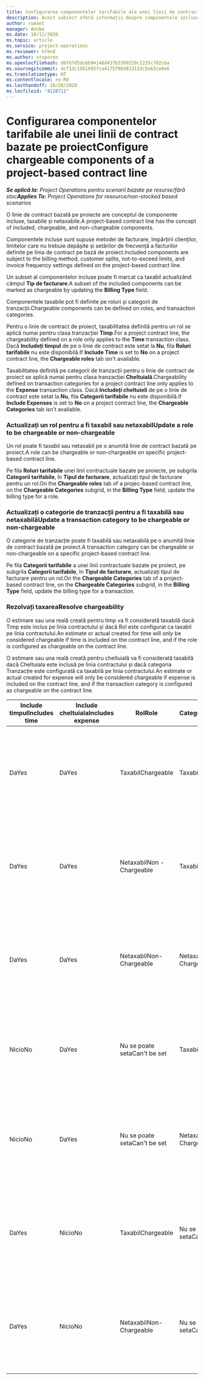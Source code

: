 ```yaml
---
title: Configurarea componentelor tarifabile ale unei linii de contract bazate pe proiect
description: Acest subiect oferă informații despre componentele incluse, taxabile și netaxabile pe linii de contract.
author: rumant
manager: Annbe
ms.date: 10/12/2020
ms.topic: article
ms.service: project-operations
ms.reviewer: kfend
ms.author: stsporen
ms.openlocfilehash: d6f67d5dc6b94148d437b3399229c1235c702c6a
ms.sourcegitcommit: 4cf1dc1561b92fca4175f0b3813133c5e63ce8e6
ms.translationtype: HT
ms.contentlocale: ro-RO
ms.lasthandoff: 10/28/2020
ms.locfileid: "4128711"
---
```

# <a name="configure-chargeable-components-of-a-project-based-contract-line"></a><span data-ttu-id="09c03-103">Configurarea componentelor tarifabile ale unei linii de contract bazate pe proiect</span><span class="sxs-lookup"><span data-stu-id="09c03-103">Configure chargeable components of a project-based contract line</span></span>

<span data-ttu-id="09c03-104">_**Se aplică la:** Project Operations pentru scenarii bazate pe resurse/fără stoc_</span><span class="sxs-lookup"><span data-stu-id="09c03-104">_**Applies To:** Project Operations for resource/non-stocked based scenarios_</span></span>

<span data-ttu-id="09c03-105">O linie de contract bazată pe proiecte are conceptul de componente incluse, taxabile și netaxabile.</span><span class="sxs-lookup"><span data-stu-id="09c03-105">A project-based contract line has the concept of included, chargeable, and non-chargeable components.</span></span>

<span data-ttu-id="09c03-106">Componentele incluse sunt supuse metodei de facturare, împărțirii clienților, limitelor care nu trebuie depășite și setărilor de frecvență a facturilor definite pe linia de contract pe bază de proiect.</span><span class="sxs-lookup"><span data-stu-id="09c03-106">Included components are subject to the billing method, customer splits, not-to-exceed limits, and invoice frequency settings defined on the project-based contract line.</span></span>

<span data-ttu-id="09c03-107">Un subset al componentelor incluse poate fi marcat ca taxabil actualizând câmpul **Tip de facturare**.</span><span class="sxs-lookup"><span data-stu-id="09c03-107">A subset of the included components can be marked as chargeable by updating the **Billing Type** field.</span></span>

<span data-ttu-id="09c03-108">Componentele taxabile pot fi definite pe roluri și categorii de tranzacții.</span><span class="sxs-lookup"><span data-stu-id="09c03-108">Chargeable components can be defined on roles, and transaction categories.</span></span>

<span data-ttu-id="09c03-109">Pentru o linie de contract de proiect, taxabilitatea definită pentru un rol se aplică numai pentru clasa tranzacției **Timp**.</span><span class="sxs-lookup"><span data-stu-id="09c03-109">For a project contract line, the chargeability defined on a role only applies to the **Time** transaction class.</span></span> <span data-ttu-id="09c03-110">Dacă **Includeți timpul** de pe o linie de contract este setat la **Nu**, fila **Roluri tarifabile** nu este disponibilă.</span><span class="sxs-lookup"><span data-stu-id="09c03-110">If **Include Time** is set to **No** on a project contract line, the **Chargeable roles** tab isn't available.</span></span>

<span data-ttu-id="09c03-111">Taxabilitatea definită pe categorii de tranzacții pentru o linie de contract de proiect se aplică numai pentru clasa tranzacției **Cheltuială**.</span><span class="sxs-lookup"><span data-stu-id="09c03-111">Chargeability defined on transaction categories for a project contract line only applies to the **Expense** transaction class.</span></span> <span data-ttu-id="09c03-112">Dacă **Includeți cheltuieli** de pe o linie de contract este setat la **Nu**, fila **Categorii tarifabile** nu este disponibilă.</span><span class="sxs-lookup"><span data-stu-id="09c03-112">If **Include Expenses** is set to **No** on a project contract line, the **Chargeable Categories** tab isn't available.</span></span>

### <a name="update-a-role-to-be-chargeable-or-non-chargeable"></a><span data-ttu-id="09c03-113">Actualizați un rol pentru a fi taxabil sau netaxabil</span><span class="sxs-lookup"><span data-stu-id="09c03-113">Update a role to be chargeable or non-chargeable</span></span>

<span data-ttu-id="09c03-114">Un rol poate fi taxabil sau netaxabil pe o anumită linie de contract bazată pe proiect.</span><span class="sxs-lookup"><span data-stu-id="09c03-114">A role can be chargeable or non-chargeable on specific project-based contract line.</span></span>

<span data-ttu-id="09c03-115">Pe fila **Roluri tarifabile** unei linii contractuale bazate pe proiecte, pe subgrila **Categorii tarifabile**, în **Tipul de facturare**, actualizați tipul de facturare pentru un rol.</span><span class="sxs-lookup"><span data-stu-id="09c03-115">On the **Chargeable roles** tab of a projec-based contract line, on the **Chargeable Categories** subgrid, in the **Billing Type** field, update the billing type for a role.</span></span>

### <a name="update-a-transaction-category-to-be-chargeable-or-non-chargeable"></a><span data-ttu-id="09c03-116">Actualizați o categorie de tranzacții pentru a fi taxabilă sau netaxabilă</span><span class="sxs-lookup"><span data-stu-id="09c03-116">Update a transaction category to be chargeable or non-chargeable</span></span>

<span data-ttu-id="09c03-117">O categorie de tranzacție poate fi taxabilă sau netaxabilă pe o anumită linie de contract bazată pe proiect.</span><span class="sxs-lookup"><span data-stu-id="09c03-117">A transaction category can be chargeable or non-chargeable on a specific project-based contract line.</span></span>

<span data-ttu-id="09c03-118">Pe fila **Categorii tarifabile** a unei linii contractuale bazate pe proiect, pe subgrila **Categorii tarifabile**, în **Tipul de facturare**, actualizați tipul de facturare pentru un rol.</span><span class="sxs-lookup"><span data-stu-id="09c03-118">On the **Chargeable Categories** tab of a project-based contract line, on the **Chargeable Categories** subgrid, in the **Billing Type** field, update the billing type for a transaction.</span></span>

### <a name="resolve-chargeability"></a><span data-ttu-id="09c03-119">Rezolvați taxarea</span><span class="sxs-lookup"><span data-stu-id="09c03-119">Resolve chargeability</span></span>

<span data-ttu-id="09c03-120">O estimare sau una reală creată pentru timp va fi considerată taxabilă dacă Timp este inclus pe linia contractului și dacă Rol este configurat ca taxabil pe linia contractului.</span><span class="sxs-lookup"><span data-stu-id="09c03-120">An estimate or actual created for time will only be considered chargeable if time is included on the contract line, and if the role is configured as chargeable on the contract line.</span></span>

<span data-ttu-id="09c03-121">O estimare sau una reală creată pentru cheltuială va fi considerată taxabilă dacă Cheltuiala este inclusă pe linia contractului și dacă categoria Tranzacție este configurată ca taxabilă pe linia contractului.</span><span class="sxs-lookup"><span data-stu-id="09c03-121">An estimate or actual created for expense will only be considered chargeable if expense is included on the contract line, and if the transaction category is configured as chargeable on the contract line.</span></span>

| <span data-ttu-id="09c03-122">Include timpul</span><span class="sxs-lookup"><span data-stu-id="09c03-122">Includes time</span></span> | <span data-ttu-id="09c03-123">Include cheltuiala</span><span class="sxs-lookup"><span data-stu-id="09c03-123">Includes expense</span></span> | <span data-ttu-id="09c03-124">Rol</span><span class="sxs-lookup"><span data-stu-id="09c03-124">Role</span></span> | <span data-ttu-id="09c03-125">Categorie</span><span class="sxs-lookup"><span data-stu-id="09c03-125">Category</span></span> | <span data-ttu-id="09c03-126">Activitate</span><span class="sxs-lookup"><span data-stu-id="09c03-126">Task</span></span> |
| --- | --- | --- | --- | --- |
| <span data-ttu-id="09c03-127">Da</span><span class="sxs-lookup"><span data-stu-id="09c03-127">Yes</span></span> | <span data-ttu-id="09c03-128">Da</span><span class="sxs-lookup"><span data-stu-id="09c03-128">Yes</span></span> | <span data-ttu-id="09c03-129">Taxabil</span><span class="sxs-lookup"><span data-stu-id="09c03-129">Chargeable</span></span> | <span data-ttu-id="09c03-130">Taxabil</span><span class="sxs-lookup"><span data-stu-id="09c03-130">Chargeable</span></span> | <span data-ttu-id="09c03-131">Facturare la un timp real: Taxabil</span><span class="sxs-lookup"><span data-stu-id="09c03-131">Billing on a time actual: Chargeable</span></span> </br><span data-ttu-id="09c03-132">Tipul de facturare pentru o cheltuială reală: Taxabil</span><span class="sxs-lookup"><span data-stu-id="09c03-132">Billing type on an expense actual: Chargeable</span></span> |
| <span data-ttu-id="09c03-133">Da</span><span class="sxs-lookup"><span data-stu-id="09c03-133">Yes</span></span> | <span data-ttu-id="09c03-134">Da</span><span class="sxs-lookup"><span data-stu-id="09c03-134">Yes</span></span> | <span data-ttu-id="09c03-135">Netaxabil</span><span class="sxs-lookup"><span data-stu-id="09c03-135">Non - Chargeable</span></span> | <span data-ttu-id="09c03-136">Taxabil</span><span class="sxs-lookup"><span data-stu-id="09c03-136">Chargeable</span></span> | <span data-ttu-id="09c03-137">Facturare la un timp real: Netaxabil</span><span class="sxs-lookup"><span data-stu-id="09c03-137">Billing on a time actual: Non-Chargeable</span></span> </br><span data-ttu-id="09c03-138">Tipul de facturare pentru o cheltuială reală: Taxabil</span><span class="sxs-lookup"><span data-stu-id="09c03-138">Billing type on an expense actual: Chargeable</span></span> |
| <span data-ttu-id="09c03-139">Da</span><span class="sxs-lookup"><span data-stu-id="09c03-139">Yes</span></span> | <span data-ttu-id="09c03-140">Da</span><span class="sxs-lookup"><span data-stu-id="09c03-140">Yes</span></span> | <span data-ttu-id="09c03-141">Netaxabil</span><span class="sxs-lookup"><span data-stu-id="09c03-141">Non-Chargeable</span></span> | <span data-ttu-id="09c03-142">Netaxabil</span><span class="sxs-lookup"><span data-stu-id="09c03-142">Non-Chargeable</span></span> | <span data-ttu-id="09c03-143">Facturare la un timp real: Netaxabil</span><span class="sxs-lookup"><span data-stu-id="09c03-143">Billing on a time actual: Non-Chargeable</span></span> </br><span data-ttu-id="09c03-144">Tipul de facturare pentru o cheltuială reală: Netaxabil</span><span class="sxs-lookup"><span data-stu-id="09c03-144">Billing type on an expense actual: Non-Chargeable</span></span> |
| <span data-ttu-id="09c03-145">Nicio</span><span class="sxs-lookup"><span data-stu-id="09c03-145">No</span></span> | <span data-ttu-id="09c03-146">Da</span><span class="sxs-lookup"><span data-stu-id="09c03-146">Yes</span></span> | <span data-ttu-id="09c03-147">Nu se poate seta</span><span class="sxs-lookup"><span data-stu-id="09c03-147">Can't be set</span></span> | <span data-ttu-id="09c03-148">Taxabil</span><span class="sxs-lookup"><span data-stu-id="09c03-148">Chargeable</span></span> | <span data-ttu-id="09c03-149">Facturare la un timp real: Nu este disponibil</span><span class="sxs-lookup"><span data-stu-id="09c03-149">Billing on a time actual: Not available</span></span> </br><span data-ttu-id="09c03-150">Tipul de facturare pentru o cheltuială reală: Taxabil</span><span class="sxs-lookup"><span data-stu-id="09c03-150">Billing type on an expense actual:Chargeable</span></span> |
| <span data-ttu-id="09c03-151">Nicio</span><span class="sxs-lookup"><span data-stu-id="09c03-151">No</span></span> | <span data-ttu-id="09c03-152">Da</span><span class="sxs-lookup"><span data-stu-id="09c03-152">Yes</span></span> | <span data-ttu-id="09c03-153">Nu se poate seta</span><span class="sxs-lookup"><span data-stu-id="09c03-153">Can't be set</span></span> | <span data-ttu-id="09c03-154">Netaxabil</span><span class="sxs-lookup"><span data-stu-id="09c03-154">Non-Chargeable</span></span> | <span data-ttu-id="09c03-155">Facturare la un timp real: Nu este disponibil</span><span class="sxs-lookup"><span data-stu-id="09c03-155">Billing on a time actual: Not available</span></span> </br><span data-ttu-id="09c03-156">Tipul de facturare pentru o cheltuială reală: Netaxabil</span><span class="sxs-lookup"><span data-stu-id="09c03-156">Billing type on an expense actual: Non-chargeable</span></span> |
| <span data-ttu-id="09c03-157">Da</span><span class="sxs-lookup"><span data-stu-id="09c03-157">Yes</span></span> | <span data-ttu-id="09c03-158">Nicio</span><span class="sxs-lookup"><span data-stu-id="09c03-158">No</span></span> | <span data-ttu-id="09c03-159">Taxabil</span><span class="sxs-lookup"><span data-stu-id="09c03-159">Chargeable</span></span> | <span data-ttu-id="09c03-160">Nu se poate seta</span><span class="sxs-lookup"><span data-stu-id="09c03-160">Can't be set</span></span> | <span data-ttu-id="09c03-161">Facturare la un timp real: Taxabil</span><span class="sxs-lookup"><span data-stu-id="09c03-161">Billing on a time actual: Chargeable</span></span> </br><span data-ttu-id="09c03-162">Tipul de facturare pentru o cheltuială reală: Indisponibil</span><span class="sxs-lookup"><span data-stu-id="09c03-162">Billing type on an expense actual: Not available</span></span> |
| <span data-ttu-id="09c03-163">Da</span><span class="sxs-lookup"><span data-stu-id="09c03-163">Yes</span></span> | <span data-ttu-id="09c03-164">Nicio</span><span class="sxs-lookup"><span data-stu-id="09c03-164">No</span></span> | <span data-ttu-id="09c03-165">Netaxabil</span><span class="sxs-lookup"><span data-stu-id="09c03-165">Non-Chargeable</span></span> | <span data-ttu-id="09c03-166">Nu se poate seta</span><span class="sxs-lookup"><span data-stu-id="09c03-166">Can't be set</span></span> | <span data-ttu-id="09c03-167">Facturare la un timp real: Netaxabil</span><span class="sxs-lookup"><span data-stu-id="09c03-167">Billing on a time actual: Non-chargeable</span></span> </br> <span data-ttu-id="09c03-168">Tipul de facturare pentru o cheltuială reală: Indisponibil</span><span class="sxs-lookup"><span data-stu-id="09c03-168">Billing type on an expense actual: Not available</span></span> |
